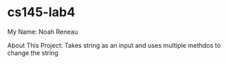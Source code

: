 # cs145-lab4

My Name: Noah Reneau

About This Project: Takes string as an input and uses multiple methdos to change the string

